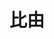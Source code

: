 ---
description: 又一款校园全能型小费使唤人 app，很担心这种 app 竞争到最后会堕入黑暗面。
layout: post
results:
- primaryGenreName: Social Networking
  version: '1.0.2'
  genreIds:
  - '6005'
  formattedPrice: 免费
  artworkUrl60: http://is2.mzstatic.com/image/thumb/Purple18/v4/c5/de/b7/c5deb77d-87b2-9a41-77ed-0a2c89102d0d/source/60x60bb.jpg
  minimumOsVersion: '7.0'
  appletvScreenshotUrls: &a []
  sellerName: Changzhou Biu Network Technology Co., Ltd.
  supportedDevices:
  - iPhone4
  - iPad2Wifi
  - iPad23G
  - iPhone4S
  - iPadThirdGen
  - iPadThirdGen4G
  - iPhone5
  - iPodTouchFifthGen
  - iPadFourthGen
  - iPadFourthGen4G
  - iPadMini
  - iPadMini4G
  - iPhone5c
  - iPhone5s
  - iPhone6
  - iPhone6Plus
  - iPodTouchSixthGen
  genres:
  - 社交
  currentVersionReleaseDate: '2016-05-07T16:38:15Z'
  trackName: 比由
  isVppDeviceBasedLicensingEnabled: true
  description: '----BIU 一下，啥都有----


    比由当下流行的校园软件，是校园即时需求和社交需求集于一体，使用小费派单的模式，可以让你的同学为你拿快递、代买外卖、学习辅导、借吉他、送纸，占座、二手交易。

    软件拥有趣味性高的评论点赞功能，提高同学们互动性，有好感的可以互加好友保持联系，扩大你的社交圈，让你的校园生活不再是孤单的一个人，也是不固定的一些同学。

    只要你出门带上手机，比由一下，就能为你解决任何事。


    ----特色功能----


    赏金派单：以小费派单模式，让学生们完成你的需求。

    抢单功能：需求可以多人抢，可以选择自己喜欢的，所以头像真的很重要哦！

    信用体系：通过信用体系可以让你选择更适合的同学。

    社交功能：可以评论点赞各种需求，添加好友与查看好友抢单发单情况。

    公平公正：双发如果遇到纠纷，会有专门的人进行协调。

    界面炫酷：炫酷的界面，简单的操作。


    ----联系我们----


    官方网站：www.biubiulife.com

    官方微博：@比由校园

    官方微信：比由校园

    客服电话：0519-83728086

    公司邮箱：admin@biubiulife.com'
  price: 0
  trackId: 1056019224
  releaseDate: '2016-04-29T17:00:31Z'
  advisories:
  - 偶尔/轻微的成人/性暗示题材
  screenshotUrls:
  - http://a4.mzstatic.com/us/r30/Purple60/v4/0d/ac/d1/0dacd10c-cac4-b673-de63-1ff226e77b27/screen1136x1136.jpeg
  - http://a4.mzstatic.com/us/r30/Purple60/v4/77/00/90/77009029-04a1-3a90-a17e-dbae7fe68faa/screen1136x1136.jpeg
  - http://a5.mzstatic.com/us/r30/Purple18/v4/3e/92/f5/3e92f5a8-ff25-6ac2-9073-c0b089bf5e71/screen1136x1136.jpeg
  - http://a5.mzstatic.com/us/r30/Purple18/v4/5f/3e/56/5f3e5680-1098-27ae-49e3-79c4b03fe7e8/screen1136x1136.jpeg
  - http://a2.mzstatic.com/us/r30/Purple30/v4/70/67/cc/7067ccf5-f9f4-ca87-f832-0bdb44bd193b/screen1136x1136.jpeg
  artistViewUrl: https://itunes.apple.com/cn/developer/chang-zhou-bi-you-wang-luo/id1056019223?uo=4
  primaryGenreId: 6005
  kind: software
  fileSizeBytes: '21211336'
  bundleId: biu.qhr.appstore
  trackContentRating: 9+
  releaseNotes: '优化交互体验；

    任务详情界面右上角"模块",添加分享功能。'
  trackCensoredName: 比由
  contentAdvisoryRating: 9+
  isGameCenterEnabled: false
  artistName: 常州比由网络科技有限公司
  languageCodesISO2A:
  - EN
  - ZH
  features: *a
  wrapperType: software
  artworkUrl512: http://is2.mzstatic.com/image/thumb/Purple18/v4/c5/de/b7/c5deb77d-87b2-9a41-77ed-0a2c89102d0d/source/512x512bb.jpg
  artworkUrl100: http://is2.mzstatic.com/image/thumb/Purple18/v4/c5/de/b7/c5deb77d-87b2-9a41-77ed-0a2c89102d0d/source/100x100bb.jpg
  trackViewUrl: https://geo.itunes.apple.com/cn/app/bi-you/id1056019224?mt=8&uo=4
  artistId: 1056019223
  currency: CNY
  ipadScreenshotUrls: *a
category: 社交
tags: tag1
resultCount: 1
title: 比由

---